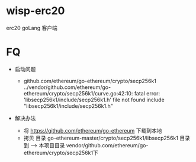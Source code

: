 # wisp-erc20
erc20 goLang 客户端


# FQ

- 启动问题
  - github.com/ethereum/go-ethereum/crypto/secp256k1
  ../vendor/github.com/ethereum/go-ethereum/crypto/secp256k1/curve.go:42:10: fatal error: 'libsecp256k1/include/secp256k1.h' file not found
  include "libsecp256k1/include/secp256k1.h"
  
- 解决办法
  - 将 https://github.com/ethereum/go-ethereum 下载到本地
  - 拷贝 目录 go-ethereum-master/crypto/secp256k1/libsecp256k1 目录到 --> 本项目目录  vendor/github.com/ethereum/go-ethereum/crypto/secp256k1下